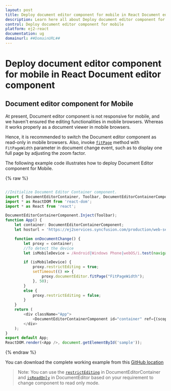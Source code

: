 ```yaml
---
layout: post
title: Deploy document editor component for mobile in React Document editor component | Syncfusion
description: Learn here all about Deploy document editor component for mobile in Syncfusion React Document editor component of Syncfusion Essential JS 2 and more.
control: Deploy document editor component for mobile 
platform: ej2-react
documentation: ug
domainurl: ##DomainURL##
---
```


# Deploy document editor component for mobile in React Document editor component

## Document editor component for Mobile

At present, Document editor component is not responsive for mobile, and we haven't ensured the editing functionalities in mobile browsers. Whereas it works properly as a document viewer in mobile browsers.

Hence, it is recommended to switch the Document editor component as read-only in mobile browsers. Also, invoke [`fitPage`](https://ej2.syncfusion.com/react/documentation/api/document-editor/#fitpage/) method with `FitPageWidth` parameter in document change event, such as to display one full page by adjusting the zoom factor.

The following example code illustrates how to deploy Document Editor component for Mobile.

{% raw %}

```ts

//Initialize Document Editor Container component.
import { DocumentEditorContainer, Toolbar, DocumentEditorContainerComponent } from '@syncfusion/ej2-react-documenteditor';
import * as ReactDOM from 'react-dom';
import * as React from 'react';

DocumentEditorContainerComponent.Inject(Toolbar);
function App() {
    let container: DocumentEditorContainerComponent;
    let hosturl = 'https://ej2services.syncfusion.com/production/web-services/api/documenteditor/';

    function onDocumentChange() {
        let proxy = container;
        //To detect the device
        let isMobileDevice = /Android|Windows Phone|webOS/i.test(navigator.userAgent);

        if (isMobileDevice) {
            proxy.restrictEditing = true;
            setTimeout(() => {
                proxy.documentEditor.fitPage("FitPageWidth");
            }, 50);
        }
        else {
            proxy.restrictEditing = false;
        }
    }
    return (
        <div className="App">
            <DocumentEditorContainerComponent id="container" ref={(scope) => { container = scope; }} style={{ 'height': '590px' }} enableToolbar={true} documentChange={onDocumentChange} serviceUrl={hosturl} height={'590px'} />
        </div>
    );
}
export default App;
ReactDOM.render(<App />, document.getElementById('sample'));

```
{% endraw %}

You can download the complete working example from this [GitHub location](https://github.com/SyncfusionExamples/Deploy-Document-Editor-in-Mobile-Friendly-Web-page/)

>Note: You can use the [`restrictEditing`](https://ej2.syncfusion.com/react/documentation/api/document-editor-container/#restrictediting) in DocumentEditorContainer and [`isReadOnly`](https://ej2.syncfusion.com/react/documentation/api/document-editor/#isreadonly) in DocumentEditor based on your requirement to change component to read only mode.